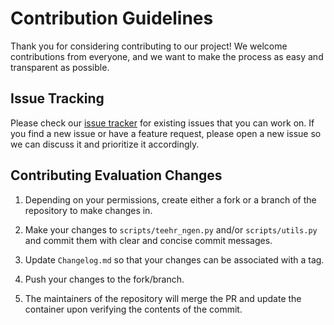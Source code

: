 <!-- TODO: Filename TBD -->

# Contribution Guidelines

Thank you for considering contributing to our project! We welcome contributions from everyone, and we want to make the process as easy and transparent as possible.
  

## Issue Tracking  

Please check our [issue tracker](https://github.com/CIROH-UA/ngiab-teehr/issues) for existing issues that you can work on. If you find a new issue or have a feature request, please open a new issue so we can discuss it and prioritize it accordingly.


## Contributing Evaluation Changes

1. Depending on your permissions, create either a fork or a branch of the repository to make changes in.

2. Make your changes to `scripts/teehr_ngen.py` and/or `scripts/utils.py` and commit them with clear and concise commit messages.

3. Update `Changelog.md` so that your changes can be associated with a tag.

4. Push your changes to the fork/branch.

5. The maintainers of the repository will merge the PR and update the container upon verifying the contents of the commit.